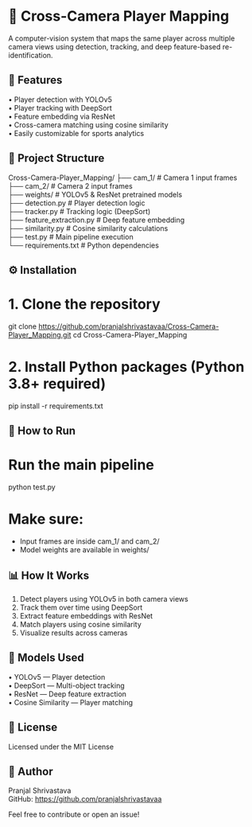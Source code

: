
# 🎯 Cross-Camera Player Mapping

A computer-vision system that maps the same player across multiple camera views using detection, tracking, and deep feature-based re-identification.



## 📌 Features

• Player detection with YOLOv5  
• Player tracking with DeepSort  
• Feature embedding via ResNet  
• Cross-camera matching using cosine similarity  
• Easily customizable for sports analytics

## 📂 Project Structure

Cross-Camera-Player_Mapping/
├── cam_1/                # Camera 1 input frames  
├── cam_2/                # Camera 2 input frames  
├── weights/              # YOLOv5 & ResNet pretrained models  
├── detection.py          # Player detection logic  
├── tracker.py            # Tracking logic (DeepSort)  
├── feature_extraction.py # Deep feature embedding  
├── similarity.py         # Cosine similarity calculations  
├── test.py               # Main pipeline execution  
└── requirements.txt      # Python dependencies

## ⚙️ Installation

# 1. Clone the repository
git clone https://github.com/pranjalshrivastavaa/Cross-Camera-Player_Mapping.git
cd Cross-Camera-Player_Mapping

# 2. Install Python packages (Python 3.8+ required)
pip install -r requirements.txt

## 🚀 How to Run

# Run the main pipeline
python test.py

# Make sure:
- Input frames are inside cam_1/ and cam_2/
 - Model weights are available in weights/

## 📊 How It Works

1. Detect players using YOLOv5 in both camera views  
2. Track them over time using DeepSort  
3. Extract feature embeddings with ResNet  
4. Match players using cosine similarity  
5. Visualize results across cameras

## 🧠 Models Used

• YOLOv5 — Player detection  
• DeepSort — Multi-object tracking  
• ResNet — Deep feature extraction  
• Cosine Similarity — Player matching

## 📄 License

Licensed under the MIT License

## 🙋 Author

Pranjal Shrivastava  
GitHub: https://github.com/pranjalshrivastavaa

Feel free to contribute or open an issue!
```
